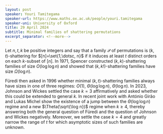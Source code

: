 ```yaml
---
layout: post
speaker: Youri Tamitegama
speaker-url: https://www.maths.ox.ac.uk/people/youri.tamitegama
speaker-uni: University of Oxford
title: 29 April 2024
subtitle: Minimal families of shattering permutations
excerpt_separator: <!--more-->
---
```

Let $n, t, k$ be positive integers and say that a family $\mathcal{P}$ of permutations is $(k,t)$-shattering for $[n]=\set{1,\dotsc, n}$ if it induces at least $t$ distinct orders on each $k$-subset of $[n]$.
In 1971, Spencer constructed $(k,k)$-shattering families of size $O(\log \log n)$ and showed that $(k,k!)$-shattering families have size $\Omega(\log n)$.

Füredi then asked in 1996 whether minimal $(k,t)$-shattering families always have sizes in one of three regimes: $O(1)$, $\Theta(\log \log n)$, $\Theta(\log n)$.
In 2023, Johnson and Wickes settled the case $k=3$ affirmatively and asked whether this could be extended to general $k$.
In recent joint work with António Girão and Lukas Michel show the existence of a jump between the $\Theta(\log \log n)$ regime and a new $\Theta(\sqrt{\log n})$ regime when $k\geq 4$, thereby answering both the general question of Füredi and the question of Johnson and Wickes negatively.
Moreover, we settle the case $k=4$ and greatly narrow the range of $t$ for which asymptotic sizes of such families are unknown.
<!--more-->
